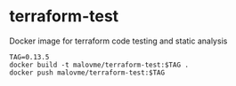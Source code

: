 # terraform-test
Docker image for terraform code testing and static analysis

```
TAG=0.13.5
docker build -t malovme/terraform-test:$TAG .
docker push malovme/terraform-test:$TAG
```
